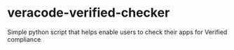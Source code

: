 # veracode-verified-checker
Simple python script that helps enable users to check their apps for Verified compliance
